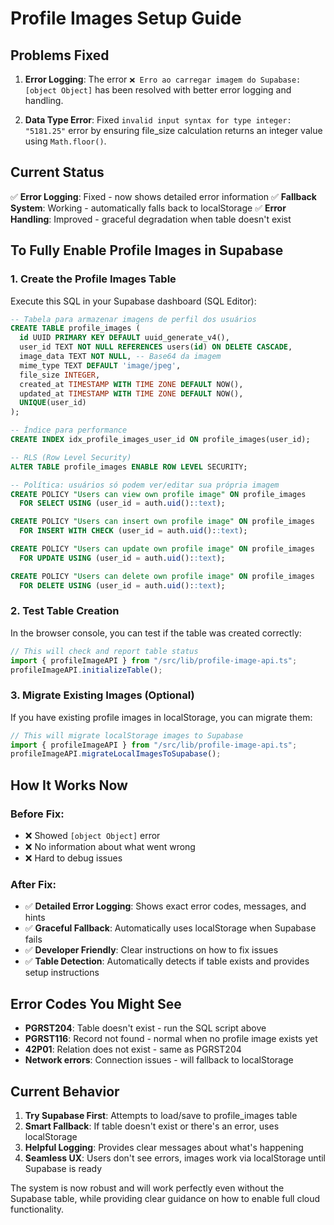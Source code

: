 # Profile Images Setup Guide

## Problems Fixed

1. **Error Logging**: The error `❌ Erro ao carregar imagem do Supabase: [object Object]` has been resolved with better error logging and handling.

2. **Data Type Error**: Fixed `invalid input syntax for type integer: "5181.25"` error by ensuring file_size calculation returns an integer value using `Math.floor()`.

## Current Status

✅ **Error Logging**: Fixed - now shows detailed error information
✅ **Fallback System**: Working - automatically falls back to localStorage
✅ **Error Handling**: Improved - graceful degradation when table doesn't exist

## To Fully Enable Profile Images in Supabase

### 1. Create the Profile Images Table

Execute this SQL in your Supabase dashboard (SQL Editor):

```sql
-- Tabela para armazenar imagens de perfil dos usuários
CREATE TABLE profile_images (
  id UUID PRIMARY KEY DEFAULT uuid_generate_v4(),
  user_id TEXT NOT NULL REFERENCES users(id) ON DELETE CASCADE,
  image_data TEXT NOT NULL, -- Base64 da imagem
  mime_type TEXT DEFAULT 'image/jpeg',
  file_size INTEGER,
  created_at TIMESTAMP WITH TIME ZONE DEFAULT NOW(),
  updated_at TIMESTAMP WITH TIME ZONE DEFAULT NOW(),
  UNIQUE(user_id)
);

-- Índice para performance
CREATE INDEX idx_profile_images_user_id ON profile_images(user_id);

-- RLS (Row Level Security)
ALTER TABLE profile_images ENABLE ROW LEVEL SECURITY;

-- Política: usuários só podem ver/editar sua própria imagem
CREATE POLICY "Users can view own profile image" ON profile_images
  FOR SELECT USING (user_id = auth.uid()::text);

CREATE POLICY "Users can insert own profile image" ON profile_images
  FOR INSERT WITH CHECK (user_id = auth.uid()::text);

CREATE POLICY "Users can update own profile image" ON profile_images
  FOR UPDATE USING (user_id = auth.uid()::text);

CREATE POLICY "Users can delete own profile image" ON profile_images
  FOR DELETE USING (user_id = auth.uid()::text);
```

### 2. Test Table Creation

In the browser console, you can test if the table was created correctly:

```javascript
// This will check and report table status
import { profileImageAPI } from "/src/lib/profile-image-api.ts";
profileImageAPI.initializeTable();
```

### 3. Migrate Existing Images (Optional)

If you have existing profile images in localStorage, you can migrate them:

```javascript
// This will migrate localStorage images to Supabase
import { profileImageAPI } from "/src/lib/profile-image-api.ts";
profileImageAPI.migrateLocalImagesToSupabase();
```

## How It Works Now

### Before Fix:

- ❌ Showed `[object Object]` error
- ❌ No information about what went wrong
- ❌ Hard to debug issues

### After Fix:

- ✅ **Detailed Error Logging**: Shows exact error codes, messages, and hints
- ✅ **Graceful Fallback**: Automatically uses localStorage when Supabase fails
- ✅ **Developer Friendly**: Clear instructions on how to fix issues
- ✅ **Table Detection**: Automatically detects if table exists and provides setup instructions

## Error Codes You Might See

- **PGRST204**: Table doesn't exist - run the SQL script above
- **PGRST116**: Record not found - normal when no profile image exists yet
- **42P01**: Relation does not exist - same as PGRST204
- **Network errors**: Connection issues - will fallback to localStorage

## Current Behavior

1. **Try Supabase First**: Attempts to load/save to profile_images table
2. **Smart Fallback**: If table doesn't exist or there's an error, uses localStorage
3. **Helpful Logging**: Provides clear messages about what's happening
4. **Seamless UX**: Users don't see errors, images work via localStorage until Supabase is ready

The system is now robust and will work perfectly even without the Supabase table, while providing clear guidance on how to enable full cloud functionality.
